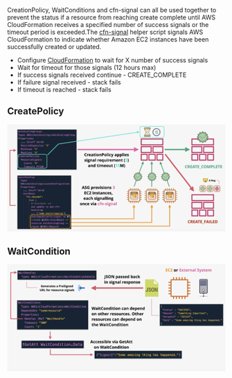 CreationPolicy, WaitConditions and cfn-signal can all be used together to prevent the status if a resource from reaching create complete until AWS CloudFormation receives a specified number of success signals or the timeout period is exceeded.The [cfn-signal](cfn-init.md#CFN-SIGNAL) helper script signals AWS CloudFormation to indicate whether Amazon EC2 instances have been successfully created or updated.

- Configure [CloudFormation](CloudFormation.md) to wait for X number of success signals
- Wait for timeout for those signals (12 hours max)
- If success signals received continue - CREATE_COMPLETE
- If failure signal received - stack fails
- If timeout is reached - stack fails

## CreatePolicy
![Pasted image 20250709211717.png](_atts/Pasted%20image%2020250709211717.png)

## WaitCondition
![Pasted image 20250709212017.png](_atts/Pasted%20image%2020250709212017.png)